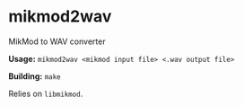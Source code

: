 # mikmod2wav

MikMod to WAV converter

**Usage:** `mikmod2wav <mikmod input file> <.wav output file>`

**Building:** `make`

Relies on `libmikmod`.
